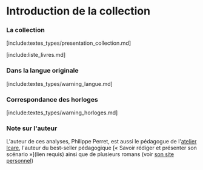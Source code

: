 <!--
  Premières pages du livres qui :
    - présentent la collection
    - indiquent la liste des ouvrages déjà parus
    - fait les avertissements concernant les temps
    - fait les avertissements concernant la langue

NOTE : Bien laisser un retour chariot avant le premier titre ci-dessous
-->

# Introduction de la collection

### La collection

[include:textes_types/presentation_collection.md]

[include:liste_livres.md]

### Dans la langue originale

[include:textes_types/warning_langue.md]

### Correspondance des horloges

[include:textes_types/warning_horloges.md]

### Note sur l'auteur

L'auteur de ces analyses, Philippe Perret, est aussi le pédagogue de l'[atelier Icare](https://www.atelier-icare.net), l'auteur du best-seller pédagogique [« Savoir rédiger et présenter son scénario »](lien requis) ainsi que de plusieurs romans (voir [son site personnel](https://www.philippeperret.fr))
